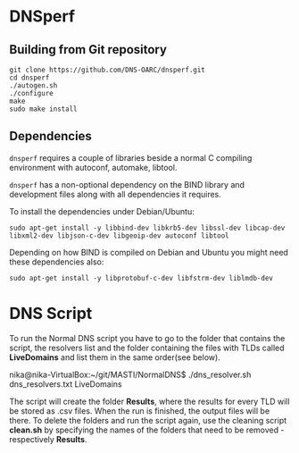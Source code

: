 # DNSperf
## Building from Git repository

```
git clone https://github.com/DNS-OARC/dnsperf.git
cd dnsperf
./autogen.sh
./configure 
make
sudo make install
```

## Dependencies

`dnsperf` requires a couple of libraries beside a normal C compiling
environment with autoconf, automake, libtool.

`dnsperf` has a non-optional dependency on the BIND library and development
files along with all dependencies it requires.

To install the dependencies under Debian/Ubuntu:
```
sudo apt-get install -y libbind-dev libkrb5-dev libssl-dev libcap-dev libxml2-dev libjson-c-dev libgeoip-dev autoconf libtool
```

Depending on how BIND is compiled on Debian and Ubuntu you might need these
dependencies also:
```
sudo apt-get install -y libprotobuf-c-dev libfstrm-dev liblmdb-dev
```

# DNS Script
To run the Normal DNS script you have to go to the folder that contains the script, the resolvers list and the folder containing the files with TLDs called **LiveDomains** and list them in the same order(see below).

nika@nika-VirtualBox:~/git/MASTI/NormalDNS$ ./dns_resolver.sh dns_resolvers.txt LiveDomains 

The script will create the folder **Results**, where the results for every TLD  will be stored as .csv files. When the run is finished, the output files will be there. To delete the folders and run the script again, use the cleaning script **clean.sh** by specifying the names of the folders that need to be removed - respectively **Results**.
